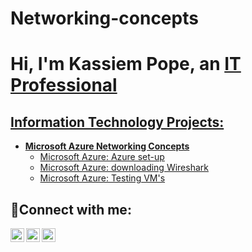 # Networking-concepts
<h1>Hi, I'm Kassiem Pope, an <a href="https://linkedin.com/in/Josh">IT Professional</h1>

<h2> Information Technology Projects:</h2>

- <b>Microsoft Azure Networking Concepts</b>
  - [Microsoft Azure: Azure set-up](https://github.com/kpope1206/initial-setup)
  - [Microsoft Azure: downloading Wireshark](https://github.com/kpope1206/wireshark)
  - [Microsoft Azure: Testing VM's](https://github.com/kpope1206/ping-VM)

<h2>🤳Connect with me:</h2>

[<img align="left" alt="Josh | Twitter" width="22px" src="https://cdn.jsdelivr.net/npm/simple-icons@v3/icons/twitter.svg" />][twitter]
[<img align="left" alt="Josh | LinkedIn" width="22px" src="https://cdn.jsdelivr.net/npm/simple-icons@v3/icons/linkedin.svg" />][linkedin]
[<img align="left" alt="Josh | Instagram" width="22px" src="https://cdn.jsdelivr.net/npm/simple-icons@v3/icons/instagram.svg" />][instagram]

[twitter]: https://twitter.com/Josh
[instagram]: https://www.instagram.com/Josh
[linkedin]: https://linkedin.com/in/Josh
